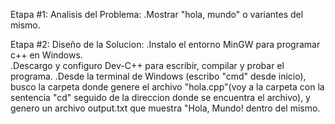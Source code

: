 Etapa #1: Analisis del Problema:
  .Mostrar "hola, mundo" o variantes del mismo.
  
Etapa #2: Diseño de la Solucion:
  .Instalo el entorno MinGW para programar c++ en Windows.  
  .Descargo y configuro Dev-C++ para escribir, compilar y probar el programa.
  .Desde la terminal de Windows (escribo "cmd" desde inicio), busco la carpeta donde genere el archivo "hola.cpp"(voy a la carpeta con la sentencia "cd" seguido de la direccion donde se encuentra el archivo), y genero un archivo output.txt que muestra "Hola, Mundo! dentro del mismo.

